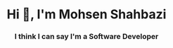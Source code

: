 <h1 align="center">Hi 👋, I'm Mohsen Shahbazi</h1>
<h3 align="center">I think I can say I'm a Software Developer</h3>
